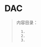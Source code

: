 <!--
 * @Date: 2024-06-06
 * @LastEditors: GoKo-Son626
 * @LastEditTime: 2024-08-04
 * @FilePath: \STM32_Study\入门篇\16.DAC\DAC.md
 * @Description: 该模板为所有笔记模板
-->

# DAC

> 内容目录：
> 
>       1. 
>       2. 
>       3. 